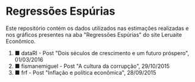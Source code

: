 # Regressões Espúrias
Este repositório contém os dados utilizados nas estimações realizadas e nos gráficos presentes na aba "Regressões Espúrias" do site Leruaite Econômico. 

 1. ■ dataRI - Post "Dois séculos de crescimento e um futuro próspero", 01/03/2016 
 2. ■ fismanemiguel - Post "A cultura da corrupção", 29/10/2015 
 3. ■ frf - Post "Inflação e política econômica", 28/09/2015 
